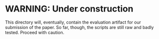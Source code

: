 # WARNING: Under construction

This directory will, eventually, contain the evaluation artifact for our submission of the paper.
So far, though, the scripts are still raw and badly tested.
Proceed with caution.